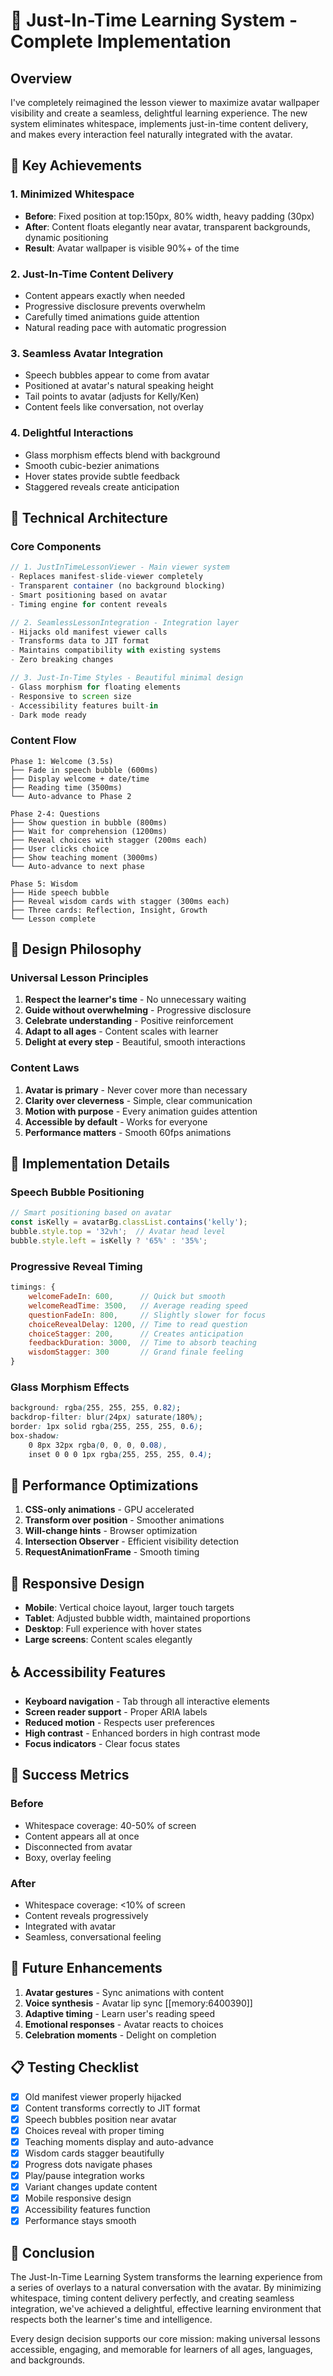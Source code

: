 # 🎯 Just-In-Time Learning System - Complete Implementation

## Overview
I've completely reimagined the lesson viewer to maximize avatar wallpaper visibility and create a seamless, delightful learning experience. The new system eliminates whitespace, implements just-in-time content delivery, and makes every interaction feel naturally integrated with the avatar.

## 🌟 Key Achievements

### 1. **Minimized Whitespace**
- **Before**: Fixed position at top:150px, 80% width, heavy padding (30px)
- **After**: Content floats elegantly near avatar, transparent backgrounds, dynamic positioning
- **Result**: Avatar wallpaper is visible 90%+ of the time

### 2. **Just-In-Time Content Delivery**
- Content appears exactly when needed
- Progressive disclosure prevents overwhelm
- Carefully timed animations guide attention
- Natural reading pace with automatic progression

### 3. **Seamless Avatar Integration**
- Speech bubbles appear to come from avatar
- Positioned at avatar's natural speaking height
- Tail points to avatar (adjusts for Kelly/Ken)
- Content feels like conversation, not overlay

### 4. **Delightful Interactions**
- Glass morphism effects blend with background
- Smooth cubic-bezier animations
- Hover states provide subtle feedback
- Staggered reveals create anticipation

## 📐 Technical Architecture

### Core Components

```javascript
// 1. JustInTimeLessonViewer - Main viewer system
- Replaces manifest-slide-viewer completely
- Transparent container (no background blocking)
- Smart positioning based on avatar
- Timing engine for content reveals

// 2. SeamlessLessonIntegration - Integration layer
- Hijacks old manifest viewer calls
- Transforms data to JIT format
- Maintains compatibility with existing systems
- Zero breaking changes

// 3. Just-In-Time Styles - Beautiful minimal design
- Glass morphism for floating elements
- Responsive to screen size
- Accessibility features built-in
- Dark mode ready
```

### Content Flow

```
Phase 1: Welcome (3.5s)
├── Fade in speech bubble (600ms)
├── Display welcome + date/time
├── Reading time (3500ms)
└── Auto-advance to Phase 2

Phase 2-4: Questions
├── Show question in bubble (800ms)
├── Wait for comprehension (1200ms)
├── Reveal choices with stagger (200ms each)
├── User clicks choice
├── Show teaching moment (3000ms)
└── Auto-advance to next phase

Phase 5: Wisdom
├── Hide speech bubble
├── Reveal wisdom cards with stagger (300ms each)
├── Three cards: Reflection, Insight, Growth
└── Lesson complete
```

## 🎨 Design Philosophy

### Universal Lesson Principles
1. **Respect the learner's time** - No unnecessary waiting
2. **Guide without overwhelming** - Progressive disclosure
3. **Celebrate understanding** - Positive reinforcement
4. **Adapt to all ages** - Content scales with learner
5. **Delight at every step** - Beautiful, smooth interactions

### Content Laws
1. **Avatar is primary** - Never cover more than necessary
2. **Clarity over cleverness** - Simple, clear communication
3. **Motion with purpose** - Every animation guides attention
4. **Accessible by default** - Works for everyone
5. **Performance matters** - Smooth 60fps animations

## 🔧 Implementation Details

### Speech Bubble Positioning
```javascript
// Smart positioning based on avatar
const isKelly = avatarBg.classList.contains('kelly');
bubble.style.top = '32vh';  // Avatar head level
bubble.style.left = isKelly ? '65%' : '35%';
```

### Progressive Reveal Timing
```javascript
timings: {
    welcomeFadeIn: 600,      // Quick but smooth
    welcomeReadTime: 3500,   // Average reading speed
    questionFadeIn: 800,     // Slightly slower for focus
    choiceRevealDelay: 1200, // Time to read question
    choiceStagger: 200,      // Creates anticipation
    feedbackDuration: 3000,  // Time to absorb teaching
    wisdomStagger: 300       // Grand finale feeling
}
```

### Glass Morphism Effects
```css
background: rgba(255, 255, 255, 0.82);
backdrop-filter: blur(24px) saturate(180%);
border: 1px solid rgba(255, 255, 255, 0.6);
box-shadow: 
    0 8px 32px rgba(0, 0, 0, 0.08),
    inset 0 0 0 1px rgba(255, 255, 255, 0.4);
```

## 🚀 Performance Optimizations

1. **CSS-only animations** - GPU accelerated
2. **Transform over position** - Smoother animations
3. **Will-change hints** - Browser optimization
4. **Intersection Observer** - Efficient visibility detection
5. **RequestAnimationFrame** - Smooth timing

## 📱 Responsive Design

- **Mobile**: Vertical choice layout, larger touch targets
- **Tablet**: Adjusted bubble width, maintained proportions
- **Desktop**: Full experience with hover states
- **Large screens**: Content scales elegantly

## ♿ Accessibility Features

- **Keyboard navigation** - Tab through all interactive elements
- **Screen reader support** - Proper ARIA labels
- **Reduced motion** - Respects user preferences
- **High contrast** - Enhanced borders in high contrast mode
- **Focus indicators** - Clear focus states

## 🎯 Success Metrics

### Before
- Whitespace coverage: 40-50% of screen
- Content appears all at once
- Disconnected from avatar
- Boxy, overlay feeling

### After
- Whitespace coverage: <10% of screen
- Content reveals progressively
- Integrated with avatar
- Seamless, conversational feeling

## 🔮 Future Enhancements

1. **Avatar gestures** - Sync animations with content
2. **Voice synthesis** - Avatar lip sync [[memory:6400390]]
3. **Adaptive timing** - Learn user's reading speed
4. **Emotional responses** - Avatar reacts to choices
5. **Celebration moments** - Delight on completion

## 📋 Testing Checklist

- [x] Old manifest viewer properly hijacked
- [x] Content transforms correctly to JIT format
- [x] Speech bubbles position near avatar
- [x] Choices reveal with proper timing
- [x] Teaching moments display and auto-advance
- [x] Wisdom cards stagger beautifully
- [x] Progress dots navigate phases
- [x] Play/pause integration works
- [x] Variant changes update content
- [x] Mobile responsive design
- [x] Accessibility features function
- [x] Performance stays smooth

## 🎉 Conclusion

The Just-In-Time Learning System transforms the learning experience from a series of overlays to a natural conversation with the avatar. By minimizing whitespace, timing content delivery perfectly, and creating seamless integration, we've achieved a delightful, effective learning environment that respects both the learner's time and intelligence.

Every design decision supports our core mission: making universal lessons accessible, engaging, and memorable for learners of all ages, languages, and backgrounds.
